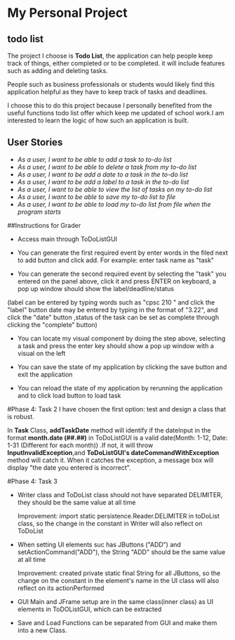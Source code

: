 # My Personal Project

## todo list


The project I choose is **Todo List**, the application can help people keep track of things, 
either completed or to be completed.
it will include features such as adding and deleting tasks.

People such as business professionals or students would likely find this application helpful as they 
have to keep track of tasks and deadlines.

I choose this to do this project because I personally benefited from the useful functions todo list offer which
keep me updated of school work.I am interested to learn the logic of how such an application is built.

## User Stories

- *As a user, I want to be able to add a task to to-do list*
- *As a user, I want to be able to delete a task from my to-do list*
- *As a user, I want to be add a date to a task in the to-do list*
- *As a user, I want to be add a label to a task in the to-do list*
- *As a user, I want to be able to view the list of tasks on my to-do list*
- *As a user, I want to be able to save my to-do list to file*
- *As a user, I want to be able to load my to-do list from file when the program starts*

##Instructions for Grader 
- Access main through ToDoListGUI

- You can generate the first required event by enter words in the filed next to add button and 
click add. For example: enter task name as "task"

- You can generate the second required event by selecting the "task" you entered on the panel 
above, click it and press ENTER on keyboard, a pop up window should show the label/deadline/status

(label can be entered by typing words such as "cpsc 210 " and click the "label" button 
 date may be entered by typing in the format of "3.22", and click the "date" button 
,status of the task can be set as complete through clicking the "complete" button)

- You can locate my visual component by doing the step above, selecting a task and press the enter key
should show a pop up window with a visual on the left 

- You can save the state of my application by clicking the save button and exit the application 

- You can reload the state of my application by rerunning the application and to click load button to load task


#Phase 4: Task 2 
I have chosen the first option: test and design a class that is robust.

In **Task** Class, **addTaskDate** method will identify if the dateInput in the format **month.date (##.##)** in 
ToDoListGUI is a valid date(Month: 1-12, Date: 1-31 (Different for each month)) .If not, it will throw
 **InputInvalidException**,and **ToDoListGUI's dateCommandWithException** method will catch it. When it catches
 the exception, a message box will
display "the date you entered is incorrect".

#Phase 4: Task 3

- Writer class and ToDoList class should not have separated DELIMITER, they should be the same value at all time

   Improvement: import static persistence.Reader.DELIMITER in toDoList class, so the change in the constant in Writer
   will also reflect on ToDoList
   
-  When setting UI elements suc has JButtons ("ADD") and setActionCommand("ADD"), the String "ADD" 
should be the same value at all time

    Improvement:  created private static final String for all JButtons,
    so the change on the constant in the element's name in the UI class will also reflect on its actionPerformed

-  GUI Main and JFrame setup are in the same class(inner class) as  UI elements in ToDOListGUI, which can be extracted
 
- Save and Load Functions can be separated from GUI and make them into a new Class.
